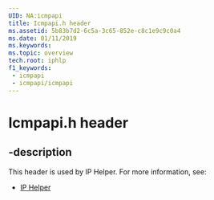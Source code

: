 ```yaml
---
UID: NA:icmpapi
title: Icmpapi.h header
ms.assetid: 5b83b7d2-6c5a-3c65-852e-c8c1e9c9c0a4
ms.date: 01/11/2019
ms.keywords: 
ms.topic: overview
tech.root: iphlp
f1_keywords:
 - icmpapi
 - icmpapi/icmpapi
---
```


# Icmpapi.h header


## -description

This header is used by IP Helper. For more information, see:

- [IP Helper](../_iphlp/index.md)


